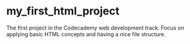 # my_first_html_project
The first project in the Codecademy web development track. Focus on applying basic HTML concepts and having a nice file structure.
